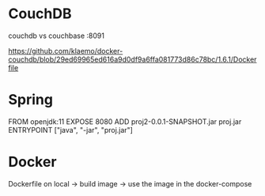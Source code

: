 # CouchDB
couchdb vs couchbase
            :8091



https://github.com/klaemo/docker-couchdb/blob/29ed69965ed616a9d0df9a6ffa081773d86c78bc/1.6.1/Dockerfile

# Spring
FROM openjdk:11
EXPOSE 8080
ADD proj2-0.0.1-SNAPSHOT.jar proj.jar
ENTRYPOINT ["java", "-jar", "proj.jar"]


# Docker
Dockerfile on local -> build image -> use the image in the docker-compose

